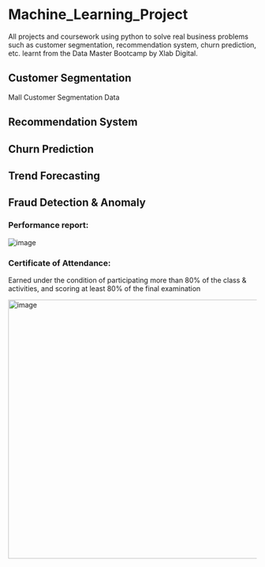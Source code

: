 # Machine_Learning_Project
All projects and coursework using python to solve real business problems such as customer segmentation, recommendation system, churn prediction, etc.  learnt from the Data Master Bootcamp by Xlab Digital. 

## Customer Segmentation
Mall Customer Segmentation Data

## Recommendation System

## Churn Prediction

## Trend Forecasting


## Fraud Detection & Anomaly



### Performance report:
![image](https://github.com/TanyamonSiri/Machine_Learning_Project/assets/125655019/d2978ade-bc9b-440a-8675-a12e6aa49b55)

### Certificate of Attendance:
Earned under the condition of participating more than 80% of the class & activities, and scoring at least 80% of the final examination 

<img width="524" alt="image" src="https://github.com/TanyamonSiri/Machine_Learning_Project/assets/125655019/d544f2c2-4447-4af2-b43d-c06b22a7003d">



